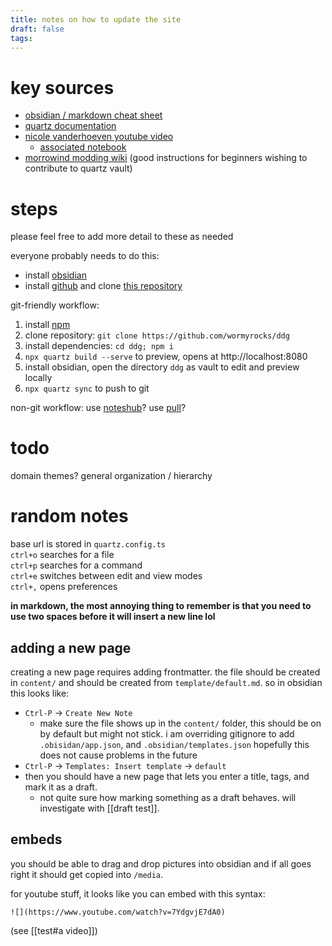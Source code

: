 ```yaml
---
title: notes on how to update the site
draft: false
tags:
---
```

# key sources
* [obsidian / markdown cheat sheet](https://publish-01.obsidian.md/access/09cfa50ec31c0f01873549787f02a7e0/assets/Markdown%20Cheat%20Sheet.pdf)
* [quartz documentation](https://quartz.jzhao.xyz/authoring-content)
* [nicole vanderhoeven youtube video](https://www.youtube.com/watch?v=6s6DT1yN4dw)
	* [associated notebook](https://notes.nicolevanderhoeven.com/How+to+publish+Obsidian+notes+with+Quartz+on+GitHub+Pages)
* [morrowind modding wiki](https://morrowind-modding.github.io/contributing/how-to-contribute) (good instructions for beginners wishing to contribute to quartz vault)
# steps
please feel free to add more detail to these as needed

everyone probably needs to do this:
* install [obsidian](https://obsidian.md/)
* install [github](https://docs.github.com/en/desktop/installing-and-authenticating-to-github-desktop/installing-github-desktop) and clone [this repository](https://github.com/wormyrocks/ddg)

git-friendly workflow:
1. install [npm](https://docs.npmjs.com/downloading-and-installing-node-js-and-npm#using-a-node-installer-to-install-nodejs-and-npm)
2. clone repository: `git clone https://github.com/wormyrocks/ddg`
3. install dependencies: `cd ddg; npm i`
4. `npx quartz build --serve` to preview, opens at http://localhost:8080
5. install obsidian, open the directory `ddg` as vault to edit and preview locally
6. `npx quartz sync` to push to git

non-git workflow:
use [noteshub](https://about.noteshub.app/)?
use [pull](https://github.com/apps/pull)?

# todo
domain
themes?
general organization / hierarchy

# random notes

base url is stored in `quartz.config.ts`  
`ctrl+o` searches for a file  
`ctrl+p` searches for a command  
`ctrl+e` switches between edit and view modes  
`ctrl+,` opens preferences  

**in markdown, the most annoying thing to remember is that you need to use two spaces before it will insert a new line lol**

## adding a new page

creating a new page requires adding frontmatter. the file should be created in `content/` and should be created from `template/default.md`. so in obsidian this looks like:
* `Ctrl-P` -> `Create New Note`
	* make sure the file shows up in the `content/` folder, this should be on by default but might not stick. i am overriding gitignore to add `.obisidan/app.json`, and `.obsidian/templates.json` hopefully this does not cause problems in the future
* `Ctrl-P` -> `Templates: Insert template` -> `default`
* then you should have a new page that lets you enter a title, tags, and mark it as a draft.
	* not quite sure how marking something as a draft behaves. will investigate with [[draft test]].

## embeds

you should be able to drag and drop pictures into obsidian and if all goes right it should get copied into `/media`.

for youtube stuff, it looks like you can embed with this syntax:

```
![](https://www.youtube.com/watch?v=7YdgvjE7dA0)
```

(see [[test#a video]])
